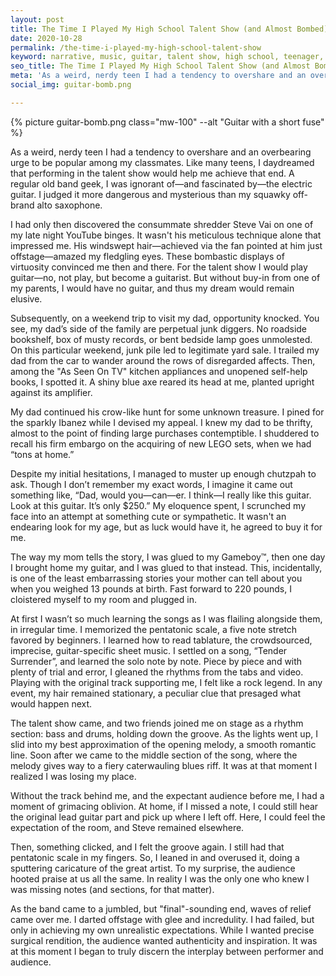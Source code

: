 ```yaml
---
layout: post
title: The Time I Played My High School Talent Show (and Almost Bombed)
date: 2020-10-28
permalink: /the-time-i-played-my-high-school-talent-show
keyword: narrative, music, guitar, talent show, high school, teenager, steve vai, shredding, adolescence, coming of age
seo_title: The Time I Played My High School Talent Show (and Almost Bombed)
meta: 'As a weird, nerdy teen I had a tendency to overshare and an overbearing urge to be popular among my classmates. Like many teens, I daydreamed that performing in the talent show would help me achieve that end.'
social_img: guitar-bomb.png

---
```


{% picture guitar-bomb.png class="mw-100" --alt "Guitar with a short fuse" %}

As a weird, nerdy teen I had a tendency to overshare and an overbearing urge to be popular among my classmates. Like many teens, I daydreamed that performing in the talent show would help me achieve that end. A regular old band geek, I was ignorant of—and fascinated by—the electric guitar. I judged it more dangerous and mysterious than my squawky off-brand alto saxophone.

I had only then discovered the consummate shredder Steve Vai on one of my late night YouTube binges. It wasn't his meticulous technique alone that impressed me. His windswept hair—achieved via the fan pointed at him just offstage—amazed my fledgling eyes. These bombastic displays of virtuosity convinced me then and there. For the talent show I would play guitar—no, not play, but become a guitarist. But without buy-in from one of my parents, I would have no guitar, and thus my dream would remain elusive.

Subsequently, on a weekend trip to visit my dad, opportunity knocked. You see, my dad’s side of the family are perpetual junk diggers. No roadside bookshelf, box of musty records, or bent bedside lamp goes unmolested. On this particular weekend, junk pile led to legitimate yard sale. I trailed my dad from the car to wander around the rows of disregarded affects. Then, among the "As Seen On TV" kitchen appliances and unopened self-help books, I spotted it. A shiny blue axe reared its head at me, planted upright against its amplifier.

My dad continued his crow-like hunt for some unknown treasure. I pined for the sparkly Ibanez while I devised my appeal. I knew my dad to be thrifty, almost to the point of finding large purchases contemptible. I shuddered to recall his firm embargo on the acquiring of new LEGO sets, when we had “tons at home.”

Despite my initial hesitations, I managed to muster up enough chutzpah to ask. Though I don’t remember my exact words, I imagine it came out something like, “Dad, would you—can—er. I think—I really like this guitar. Look at this guitar. It’s only $250.” My eloquence spent, I scrunched my face into an attempt at something cute or sympathetic. It wasn't an endearing look for my age, but as luck would have it, he agreed to buy it for me.

The way my mom tells the story, I was glued to my Gameboy™, then one day I brought home my guitar, and I was glued to that instead. This, incidentally, is one of the least embarrassing stories your mother can tell about you when you weighed 13 pounds at birth. Fast forward to 220 pounds, I cloistered myself to my room and plugged in.

At first I wasn’t so much learning the songs as I was flailing alongside them, in irregular time. I memorized the pentatonic scale, a five note stretch favored by beginners. I learned how to read tablature, the crowdsourced, imprecise, guitar-specific sheet music. I settled on a song, “Tender Surrender”, and learned the solo note by note. Piece by piece and with plenty of trial and error, I gleaned the rhythms from the tabs and video. Playing with the original track supporting me, I felt like a rock legend. In any event, my hair remained stationary, a peculiar clue that presaged what would happen next.

The talent show came, and two friends joined me on stage as a rhythm section: bass and drums, holding down the groove. As the lights went up, I slid into my best approximation of the opening melody, a smooth romantic line. Soon after we came to the middle section of the song, where the melody gives way to a fiery caterwauling blues riff. It was at that moment I realized I was losing my place.

Without the track behind me, and the expectant audience before me, I had a moment of grimacing oblivion. At home, if I missed a note, I could still hear the original lead guitar part and pick up where I left off. Here, I could feel the expectation of the room, and Steve remained elsewhere.

Then, something clicked, and I felt the groove again. I still had that pentatonic scale in my fingers. So, I leaned in and overused it, doing a sputtering caricature of the great artist. To my surprise, the audience hooted praise at us all the same. In reality I was the only one who knew I was missing notes (and sections, for that matter).

As the band came to a jumbled, but "final"-sounding end, waves of relief came over me. I darted offstage with glee and incredulity. I had failed, but only in achieving my own unrealistic expectations. While I wanted precise surgical rendition, the audience wanted authenticity and inspiration. It was at this moment I began to truly discern the interplay between performer and audience.

